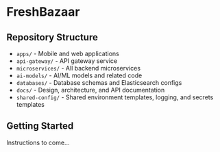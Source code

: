 # FreshBazaar

## Repository Structure

- `apps/` - Mobile and web applications
- `api-gateway/` - API gateway service
- `microservices/` - All backend microservices
- `ai-models/` - AI/ML models and related code
- `databases/` - Database schemas and Elasticsearch configs
- `docs/` - Design, architecture, and API documentation
- `shared-config/` - Shared environment templates, logging, and secrets templates

## Getting Started

Instructions to come...
